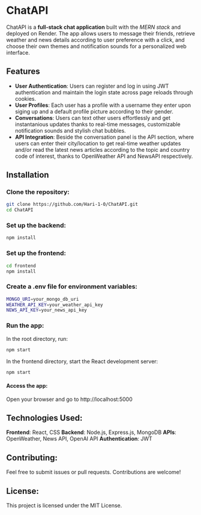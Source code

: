 # ChatAPI
ChatAPI is a **full-stack chat application** built with the *MERN stack* and deployed on Render. The app allows users to message their friends, retrieve weather and news details according to user preference with a click, and choose their own themes and notification sounds for a personalized web interface.

## Features
- **User Authentication**: Users can register and log in using JWT authentication and maintain the login state across page reloads through cookies.
- **User Profiles**: Each user has a profile with a username they enter upon siging up and a default profile picture according to their gender.
- **Conversations**: Users can text other users effortlessly and get instantanious updates thanks to real-time messages, customizable notification sounds and stylish chat bubbles.
- **API Integration**: Beside the conversation panel is the API section, where users can enter their city/location to get real-time weather updates and/or read the latest news articles according to the topic and country code of interest, thanks to OpenWeather API and NewsAPI respectively.

## Installation

### Clone the repository:
```bash
git clone https://github.com/Hari-1-0/ChatAPI.git
cd ChatAPI
```

### Set up the backend:
```bash
npm install
```

### Set up the frontend:
```bash
cd frontend
npm install
```

### Create a .env file for environment variables:
```bash
MONGO_URI=your_mongo_db_uri
WEATHER_API_KEY=your_weather_api_key
NEWS_API_KEY=your_news_api_key
```

### Run the app:
In the root directory, run:
```bash
npm start
```
In the frontend directory, start the React development server:
```bash
npm start
```

#### Access the app:
Open your browser and go to http://localhost:5000

## Technologies Used:
**Frontend**: React, CSS
**Backend**: Node.js, Express.js, MongoDB
**APIs**: OpenWeather, News API, OpenAI API
**Authentication**: JWT

## Contributing:
Feel free to submit issues or pull requests. Contributions are welcome!

## License:
This project is licensed under the MIT License.
